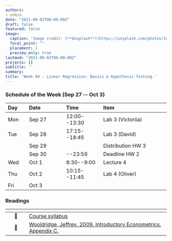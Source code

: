 ```yaml
---
authors:
- admin
date: "2021-09-02T00:00:00Z"
draft: false
featured: false
image:
  caption: 'Image credit: [**Unsplash**](https://unsplash.com/photos/IuLgi9PWETU)'
  focal_point: ""
  placement: 2
  preview_only: true
lastmod: "2021-09-02T00:00:00Z"
projects: []
subtitle: ''
summary: 
title: 'Week 04 - Linear Regression: Basics & Hypothesis Testing.'
---
```


### Schedule of the Week (Sep 27 -- Oct 3)

| <div style="width:50px;text-align:left">Day</div> | <div style="width:100px;text-align:left">Date</div> |<div style="width:100px;text-align:left">Time</div> | <div style="width:270px;text-align:left">Item</div> | <div style="width:100px;text-align:left">Room</div> |<div style="width:100px;text-align:left">Slides</div> |
|:-----|:-------|:-------------|:--------------------------------|:------------|:------------|
| Mon  | Sep 27 | 12:00--13:30 | Lab 3 (Victoriia)               | C--108 (A5) |             |
| Tue  | Sep 28 | 17:15--18:45 | Lab 3 (David)                   | C--108 (A5) |             |
|      | Sep 29 |              | Distribution HW 3               |             |             |
|      | Sep 30 | --23:59      | Deadline HW 2                   |             |             |
| Wed  | Oct 1  | 8:30--9:00   | Lecture 4                       |             | Link Slides |
| Thu  | Oct 2  | 10:15--11:45 | Lab 4 (Oliver)                  | C--108 (A5) |             |
| Fri  | Oct 3  |              |                                 |             |             |



### Readings

| <div style="width:50px"></div>  | <div style="width:420px"></div>  |  <div style="width:200px"></div> |
|:---:|:---|:---:|
| :page_facing_up: | [Course syllabus](https://introds.org/) | **Required** | 
| :open_book: | [Wooldridge, Jeffrey. 2009. Introductory Econometrics. Appendix C.](https://r4ds.had.co.nz/explore-intro.html) | **Required** |



